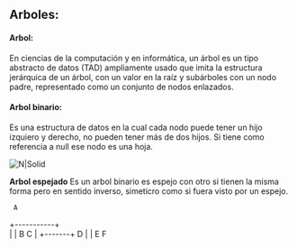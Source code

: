 ## Arboles:

#### Arbol:
En ciencias de la computación y en informática, un árbol es un tipo abstracto de datos (TAD) ampliamente usado que imita la estructura jerárquica de un árbol, con un valor en la raíz y subárboles con un nodo padre, representado como un conjunto de nodos enlazados.

#### Arbol binario:
Es una estructura de datos en la cual cada nodo puede tener un hijo izquiero y derecho, no pueden tener más de dos hijos.
Si tiene como referencia a null ese nodo es una hoja.

![N|Solid](https://upload.wikimedia.org/wikipedia/commons/thumb/3/36/Binary_tree_%28oriented_digraph%29.png/192px-Binary_tree_%28oriented_digraph%29.png)

**Arbol espejado**
Es un arbol binario es espejo con otro si tienen la misma forma pero en sentido inverso, simeticro como si fuera visto por un espejo.


     A
+-----------+     
|						|
B 					C
|       +-------+
D 			|       |
				E 			F